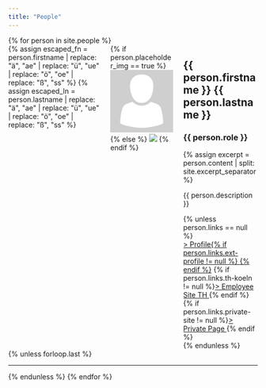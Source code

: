 ```yaml
---
title: "People"
---
```

<div>
    <!-- Iterating over all people in the collection -->
    {% for person in site.people %}
        <!-- Two columns on desktop and mobile -->
        <div class="person columns is-mobile">
            <!-- Building profile picture filename. Replacing some (possible todo: replace more) characters that are not allowed in filenames. This is so no errors are thrown
            when a person's profile picture is included by using the person's name -->
            {% assign escaped_fn = person.firstname | replace: "ä", "ae" | replace: "ü", "ue" | replace: "ö", "oe" | replace: "ß", "ss" %}
            {% assign escaped_ln = person.lastname | replace: "ä", "ae" | replace: "ü", "ue" | replace: "ö", "oe" | replace: "ß", "ss" %}
            <!-- 1st column: image. Narrow column only takes up as much space as its content needs -->
            <div class="column image is-narrow">
                {% if person.placeholder_img == true %}
                    <img class="image center-cropped profile overview round" src="../assets/images/people/placeholder.png"/>
                {% else %}
                    <!-- Inlcuding image by name -->
                    <img class="image center-cropped profile overview round" src="../assets/images/people/{{ escaped_ln | downcase }}_{{ escaped_fn | downcase }}.jpg"/>
                {% endif %}
            </div>
            <!-- 2nd column: basic personal info (name, description (not on mobile)), profile links -->
            <div class="column personinfo content-spaced">
                <div class="name_desc">
                    <!--<h2 class="title is-5"><a href="{{ person.url }}">{{ person.firstname }} {{ person.lastname }}</a></h2>-->
                    <h2 class="title is-5">{{ person.firstname }} {{ person.lastname }}</h2>
                    <h3 class="subtitle">{{ person.role }}</h3>
                </div>
                <!-- Looking for the excerpt separator (see _config.yml) in this person's description. The description 
                needs to be assigned a excerpt separator if it is too long. -->
                {% assign excerpt = person.content | split: site.excerpt_separator %}
                <!-- If the separator has been found (size of result > 1), insert excerpt. Otherwise, insert person's description in full length (if it exists). 
                Excerpts should begin and end with the excerpt separator, so index 1 of the results contains the actual excerpt.
                Descriptions come with <p></p> tags which need to be escaped to a string and removed before displaying -->
                <p class="description overview to-hide">{{ person.description }}</p>
                <!-- List links if any exist -->
                {% unless person.links == null %}
                <div class="personlink">
                <!-- Open external links in a new tab (target="_blank") and set fitting icon -->
                    <a class="profile-link" href={% if person.links.ext-profile != null %}"{{ person.links.ext-profile }}" target="_blank" rel="noopener noreferrer"{% else %}"{{ person.url }}"{% endif %}>> Profile{% if person.links.ext-profile != null %} <i class="fas fa-external-link-alt"></i>{% endif %}</a> 
                    {% if person.links.th-koeln != null %}<a class="th-koeln-link" target="_blank" rel="noopener noreferrer" href="{{ person.links.th-koeln }}">> Employee Site TH <i class="fas fa-external-link-alt"></i></a>{% endif %}
                    {% if person.links.private-site != null %}<a class="private-link" target="_blank" rel="noopener noreferrer" href="{{ person.links.private-site }}">> Private Page <i class="fas fa-external-link-alt"></i></a>{% endif %}
                </div>
                {% endunless %}
            </div>
        </div>
        <!-- Horizontal rule (separating line) if this is not the last entry in the people collection -->
        {% unless forloop.last %}
            <hr/>
        {% endunless %}
    {% endfor %}
</div>